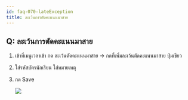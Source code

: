 ```yaml
---
id: faq-070-lateException
title: ละเว้นการตัดคะแนนมาสาย
---
```


## Q: ละเว้นการตัดคะแนนมาสาย

1. เข้าที่เมนูเวลาเข้า กด ละเว้นตัดคะแนนมาสาย -> กดที่เพิ่มละเว้นตัดคะแนนมาสาย ปุ่มเขียว

2. ใส่รหัสบัตรนักเรียน ใส่หมายเหตุ

3. กด Save

    ![](/img/manual/faq/70-1.gif)